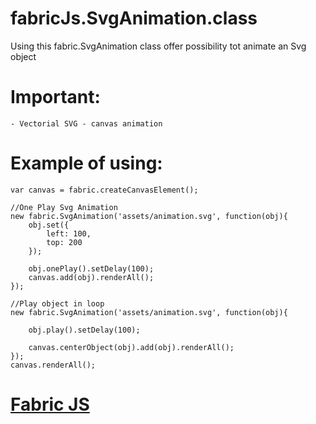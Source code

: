 fabricJs.SvgAnimation.class
===========================

Using this fabric.SvgAnimation class offer possibility tot animate an Svg object

Important:
===
	- Vectorial SVG - canvas animation


Example of using:
===

	var canvas = fabric.createCanvasElement();

	//One Play Svg Animation
	new fabric.SvgAnimation('assets/animation.svg', function(obj){
		obj.set({
			left: 100,
			top: 200
		});

		obj.onePlay().setDelay(100);
		canvas.add(obj).renderAll();
	});

	//Play object in loop
	new fabric.SvgAnimation('assets/animation.svg', function(obj){

		obj.play().setDelay(100);

		canvas.centerObject(obj).add(obj).renderAll();
	});
	canvas.renderAll();

<a href="https://github.com/kangax/fabric.js" ta>Fabric JS</a>
===
